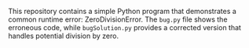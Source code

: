 This repository contains a simple Python program that demonstrates a common runtime error: ZeroDivisionError. The `bug.py` file shows the erroneous code, while `bugSolution.py` provides a corrected version that handles potential division by zero.